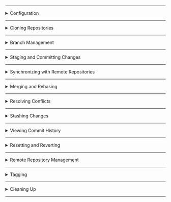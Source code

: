 
---

<details>
<summary>Configuration</summary>

Before you start using Git, set up your environment to match your workflow and operating system. This ensures consistency and prevents common issues related to line endings, merge conflicts, and credential management.

#### **1.1 Set Global Username and Email**

Your name and email are attached to your commits. Setting them globally ensures a consistent identity across all repositories.

```bash
git config --global user.name "Your Name"
git config --global user.email "you@example.com"
```

#### **1.2 Configure Line Endings**

Different operating systems handle line endings differently (Windows uses CRLF, while macOS and GNU/Linux use LF). Configure Git to handle line endings appropriately to avoid unnecessary diffs.

- **Windows**

  ```bash
  git config --global core.autocrlf true
  ```

  This setting converts LF to CRLF when checking out code and CRLF back to LF when committing.

- **macOS and GNU/Linux**

  ```bash
  git config --global core.autocrlf input
  ```

  This setting leaves LF line endings untouched on checkout but converts CRLF to LF on commit.

#### **1.3 Set Default Text Editor**

Choose your preferred text editor for writing commit messages and editing merge conflicts.

- **Windows (Notepad++)**

  ```bash
  git config --global core.editor "'C:/Program Files/Notepad++/notepad++.exe' -multiInst -notabbar -nosession -noPlugin"
  ```

- **macOS (VS Code)**

  ```bash
  git config --global core.editor "code --wait"
  ```

- **GNU/Linux (nano)**

  ```bash
  git config --global core.editor "nano"
  ```

#### **1.4 Enable Colorized Output**

Improve readability of Git command output.

```bash
git config --global color.ui auto
```

#### **1.5 Configure Rebase Behavior**

Choose your default behavior when pulling changes.

- **Use Rebase Instead of Merge**

  ```bash
  git config --global pull.rebase true
  ```

  This keeps your history linear by rebasing your commits on top of the fetched commits.

#### **1.6 Handle Whitespace**

Avoid issues with trailing whitespace in diffs and patches.

```bash
git config --global core.whitespace trailing-space,space-before-tab
```

</details>

---

<details>
<summary>Cloning Repositories</summary>

- **Clone a Remote Repository**

  ```bash
  git clone [repository URL]
  ```

  Copies a remote repository to your local machine.

</details>

---

<details>
<summary>Branch Management</summary>

- **List Local Branches**

  ```bash
  git branch
  ```

  Displays all branches in your local repository.

- **Create a New Branch**

  ```bash
  git branch [branch-name]
  ```

  Creates a new branch from the current branch.

- **Switch to a Branch**

  ```bash
  git checkout [branch-name]
  ```

  Switches your working directory to the specified branch.

- **Create and Switch to a New Branch**

  ```bash
  git checkout -b [branch-name]
  ```

  Creates a new branch and switches to it immediately.

- **Delete a Branch**

  ```bash
  git branch -d [branch-name]
  ```

  Deletes the specified branch locally.

</details>

---

<details>
<summary>Staging and Committing Changes</summary>

- **Check Status of Changes**

  ```bash
  git status
  ```

  Shows modified files and changes ready to be committed.

- **Stage Changes**

  ```bash
  git add [file] # add specific file to staging area
  git add .      # add all changes to staging area
  ```

  Adds specific files or all changes to the staging area.

- **Commit Changes**

  ```bash
  git commit -m "Commit message"
  ```

  Commits staged changes with a descriptive message.

- **Amend Last Commit**

  ```bash
  git commit --amend
  ```

  Modifies the most recent commit with new changes or message. 

- **Unstage Changes**

  ```bash
  git reset [file]
  ```

  Removes the specified file from the staging area.
- **Unstage All Changes**

  ```bash
  git reset
  ```

  Unstages all changes from the staging area.

</details>

---

<details>
<summary>Synchronizing with Remote Repositories</summary>

- **Fetch Changes**

  ```bash
  git fetch
  ```

  Retrieves updates from the remote repository without merging.

- **Pull Changes and Merge**

  ```bash
  git pull
  ```

  Fetches and merges changes from the remote repository into your current branch.

- **Push Local Commits**

  ```bash
  git push                        # push to default remote branch
  git push origin [branch-name]   # push to specific remote branch
  ```

  Uploads your local commits to the remote repository.

</details>

---

<details>
<summary>Merging and Rebasing</summary>

- **Merge a Branch into Current Branch**

  ```bash
  git merge [branch-name] # merge specified branch into current branch
  ```

  Combines changes from the specified branch into the current one.

- **Rebase Current Branch onto Another**

  ```bash
  git rebase [branch-name] # rebase current branch onto specified branch
  ```

  Moves the base of the current branch to the specified branch. This rewrites commit history.
- **Abort a Rebase**

  ```bash
  git rebase --abort
  ```

  Stops the rebase operation and restores the branch to its original state.

</details>

---

<details>
<summary>Resolving Conflicts</summary>

- **Identify Conflicts**

  ```bash
  git status
  ```

  Lists files with merge conflicts.

- **View Differences**

  ```bash
  git diff          # diff files in working directory
  git diff --staged # diff files in staging area
  ```

  Shows line-by-line differences between files.

- **Use Merge Tool**

  ```bash
  git mergetool
  ```

  Launches a visual tool to resolve merge conflicts.

- **Setup Merge Tool**

  ```bash
  git config --global merge.tool [tool]
  ```

  Configures the default merge tool.

</details>

---

<details>
<summary>Stashing Changes</summary>

- **Stash Uncommitted Changes**

  ```bash
  git stash
  ```

  Saves your local modifications temporarily.

- **List Stashed Changes**

  ```bash
  git stash list
  ```

  Displays a list of stashed changes.

- **Apply Stashed Changes**

  ```bash
  git stash apply
  ```

  Reapplies the most recent stash without removing it.

- **Pop Stashed Changes**

  ```bash
  git stash pop
  ```

  Reapplies and removes the most recent stash.


- **Clear Stash**

  ```bash
  git stash clear
  ```

  Removes all stashed entries.

</details>

---

<details>
<summary>Viewing Commit History</summary>

- **Show Commit Logs**

  ```bash
  git log
  ```

  Displays a list of commits with details.

- **Simplified Log View**

  ```bash
  git log --oneline
  ```

  Shows a condensed list of commits.

- **Graphical Log View**

  ```bash
  git log --graph --oneline --all
  ```

  Visualizes the commit history graphically.

</details>

---

<details>
<summary>Resetting and Reverting</summary>

- **Unstage a File**

  ```bash
  git reset [file]
  ```

  Removes the specified file from the staging area.

- **Hard Reset to a Commit**

  ```bash
  git reset --hard [commit]
  ```

  Resets the repository to the specified commit, discarding all changes.

- **Revert a Commit**

  ```bash
  git revert [commit]
  ```

  Creates a new commit that undoes the changes of the specified commit.

</details>

---

<details>
<summary>Remote Repository Management</summary>

- **List Remote Repositories**

  ```bash
  git remote -v
  ```

  Shows all remote connections.

- **Add a Remote Repository**

  ```bash
  git remote add [name] [URL]
  ```

  Connects a remote repository for collaboration.

- **Remove a Remote Repository**

  ```bash
  git remote remove [name]
  ```

  Disconnects a remote repository.

</details>

---

<details>
<summary>Tagging</summary>

- **Create a Tag**

  ```bash
  git tag [tag-name]
  ```

  Marks a specific commit with a tag.

- **Create an Annotated Tag**

  ```bash
  git tag -a [tag-name] -m "Tag message"
  ```

  Creates a tag with a message and metadata.

- **Push Tags to Remote**

  ```bash
  git push origin [tag-name]
  git push origin --tags
  ```

  Shares your tags with the remote repository.

</details>

---

<details>
<summary>Cleaning Up</summary>

- **Remove Untracked Files**

  ```bash
  git clean -f
  ```

  Deletes untracked files from the working directory.

- **Remove Untracked Files and Directories**

  ```bash
  git clean -fd
  ```

  Deletes untracked files and directories.

</details>

---

